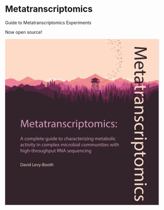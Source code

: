 # Metatranscriptomics
Guide to Metatranscriptomics Experiments

Now open source!

![Metatranscriptomics Cover](/cover.png)
